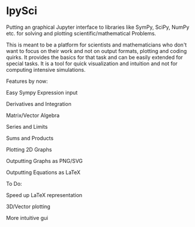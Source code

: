 # IpySci

Putting an graphical Jupyter interface to libraries like SymPy, SciPy, NumPy etc. for solving and plotting scientific/mathematical Problems.

This is meant to be a platform for scientists and mathematicians who don't want to focus on their work and not on output formats, plotting and coding quirks. It provides the basics for that task and can be easily extended for special tasks.
It is a tool for quick visualization and intuition and not for computing intensive simulations.

Features by now:

Easy Sympy Expression input

Derivatives and Integration

Matrix/Vector Algebra

Series and Limits

Sums and Products

Plotting 2D Graphs

Outputting Graphs as PNG/SVG

Outputting Equations as LaTeX



To Do:

Speed up LaTeX representation

3D/Vector plotting

More intuitive gui
